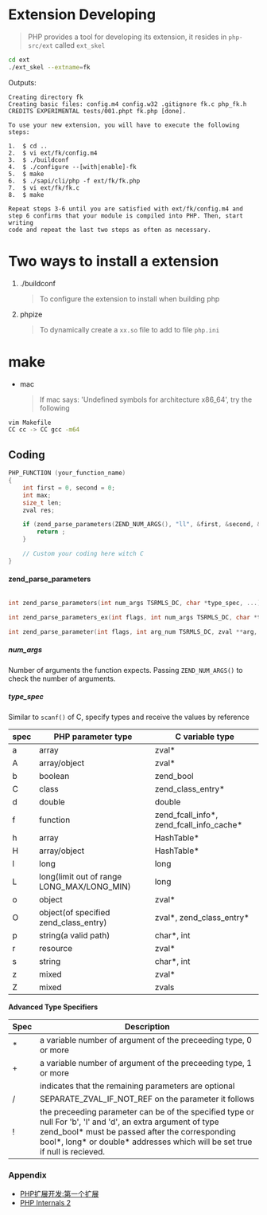 Extension Developing
===

> PHP provides a tool for developing its extension, it resides in `php-src/ext` called `ext_skel`

```bash
cd ext
./ext_skel --extname=fk
```

Outputs:

```
Creating directory fk
Creating basic files: config.m4 config.w32 .gitignore fk.c php_fk.h CREDITS EXPERIMENTAL tests/001.phpt fk.php [done].

To use your new extension, you will have to execute the following steps:

1.  $ cd ..
2.  $ vi ext/fk/config.m4
3.  $ ./buildconf
4.  $ ./configure --[with|enable]-fk
5.  $ make
6.  $ ./sapi/cli/php -f ext/fk/fk.php
7.  $ vi ext/fk/fk.c
8.  $ make

Repeat steps 3-6 until you are satisfied with ext/fk/config.m4 and
step 6 confirms that your module is compiled into PHP. Then, start writing
code and repeat the last two steps as often as necessary.
```

# Two ways to install a extension

1. ./buildconf

    > To configure the extension to install when building php

2. phpize

    > To dynamically create a `xx.so` file to add to file `php.ini`

# make

- mac

    > If mac says: 'Undefined symbols for architecture x86_64', try the following

```bash
vim Makefile
CC cc -> CC gcc -m64
```


Coding
------

```C
PHP_FUNCTION (your_function_name)
{
    int first = 0, second = 0;
    int max;
    size_t len;
    zval res;

    if (zend_parse_parameters(ZEND_NUM_ARGS(), "ll", &first, &second, &len, &res) == FAILURE) {
        return ;
    }

    // Custom your coding here witch C
}
```

#### zend_parse_parameters

```C

int zend_parse_parameters(int num_args TSRMLS_DC, char *type_spec, ...)

int zend_parse_parameters_ex(int flags, int num_args TSRMLS_DC, char *type_spec, ...)

int zend_parse_parameter(int flags, int arg_num TSRMLS_DC, zval **arg, const char *spec, ...)
```

##### num_args

Number of arguments the function expects.
Passing `ZEND_NUM_ARGS()` to check the number of arguments.

##### type_spec

Similar to `scanf()` of C, specify types and receive the values by reference

spec    | PHP parameter type    | C variable type
---     | ---                   | ---
a       | array                 | zval*
A       | array/object          | zval*
b       | boolean               | zend_bool
C       | class                 | zend_class_entry*
d       | double                | double
f       | function              | zend_fcall_info*, zend_fcall_info_cache*
h       | array                 | HashTable*
H       | array/object          | HashTable*
l       | long                  | long
L       | long(limit out of range LONG_MAX/LONG_MIN)    | long
o       | object                | zval*
O       | object(of specified zend_class_entry) | zval*, zend_class_entry*
p       | string(a valid path)  | char*, int
r       | resource              | zval*
s       | string                | char*, int
z       | mixed                 | zval*
Z       | mixed                 | zvals

**Advanced Type Specifiers**

Spec    | Description
---     | ---
*       | a variable number of argument of the preceeding type, 0 or more
+       | a variable number of argument of the preceeding type, 1 or more
|       | indicates that the remaining parameters are optional
/       | SEPARATE_ZVAL_IF_NOT_REF on the parameter it follows
!       | the preceeding parameter can be of the specified type or null For 'b', 'l' and 'd', an extra argument of type zend_bool* must be passed after the corresponding bool*, long* or double* addresses which will be set true if null is recieved.

### Appendix

- [PHP扩展开发:第一个扩展][a]
- [PHP Internals 2][internals]

[a]: http://kimi.it/496.html
[internals]: http://php.net/manual/en/internals2.funcs.php





